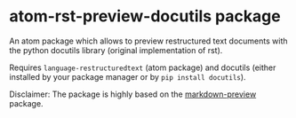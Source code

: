 # atom-rst-preview-docutils package

An atom package which allows to preview restructured text documents with the python docutils library (original implementation of rst).

Requires `language-restructuredtext` (atom package) and docutils (either installed by your package manager or by `pip install docutils`).


Disclaimer: The package is highly based on the [markdown-preview](https://github.com/atom/markdown-preview/) package.
